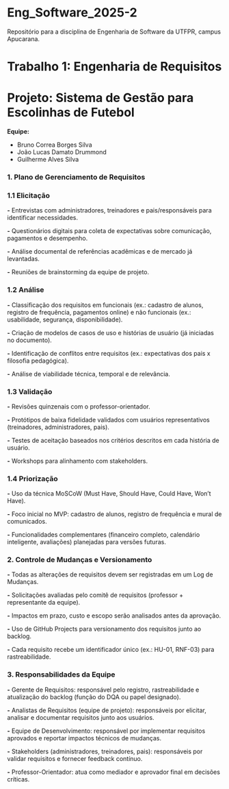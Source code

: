# Eng_Software_2025-2
Repositório para a disciplina de Engenharia de Software da UTFPR, campus Apucarana.

# Trabalho 1: Engenharia de Requisitos
# Projeto: Sistema de Gestão para Escolinhas de Futebol

**Equipe:**
- Bruno Correa Borges Silva
- João Lucas Damato Drummond
- Guilherme Alves Silva

### 1. Plano de Gerenciamento de Requisitos
### 1.1 Elicitação

**-** Entrevistas com administradores, treinadores e pais/responsáveis para identificar necessidades.

**-** Questionários digitais para coleta de expectativas sobre comunicação, pagamentos e desempenho.

**-** Análise documental de referências acadêmicas e de mercado já levantadas.

**-** Reuniões de brainstorming da equipe de projeto.

### 1.2 Análise

**-** Classificação dos requisitos em funcionais (ex.: cadastro de alunos, registro de frequência, pagamentos online) e não funcionais (ex.: usabilidade, segurança, disponibilidade).

**-** Criação de modelos de casos de uso e histórias de usuário (já iniciadas no documento).

**-** Identificação de conflitos entre requisitos (ex.: expectativas dos pais x filosofia pedagógica).

**-** Análise de viabilidade técnica, temporal e de relevância.

### 1.3 Validação

**-** Revisões quinzenais com o professor-orientador.

**-** Protótipos de baixa fidelidade validados com usuários representativos (treinadores, administradores, pais).

**-** Testes de aceitação baseados nos critérios descritos em cada história de usuário.

**-** Workshops para alinhamento com stakeholders.

### 1.4 Priorização

**-** Uso da técnica MoSCoW (Must Have, Should Have, Could Have, Won’t Have).

**-** Foco inicial no MVP: cadastro de alunos, registro de frequência e mural de comunicados.

**-** Funcionalidades complementares (financeiro completo, calendário inteligente, avaliações) planejadas para versões futuras.

### 2. Controle de Mudanças e Versionamento

**-** Todas as alterações de requisitos devem ser registradas em um Log de Mudanças.

**-** Solicitações avaliadas pelo comitê de requisitos (professor + representante da equipe).

**-** Impactos em prazo, custo e escopo serão analisados antes da aprovação.

**-** Uso de GitHub Projects para versionamento dos requisitos junto ao backlog.

**-** Cada requisito recebe um identificador único (ex.: HU-01, RNF-03) para rastreabilidade.

### 3. Responsabilidades da Equipe

**-** Gerente de Requisitos: responsável pelo registro, rastreabilidade e atualização do backlog (função do DQA ou papel designado).

**-** Analistas de Requisitos (equipe de projeto): responsáveis por elicitar, analisar e documentar requisitos junto aos usuários.

**-** Equipe de Desenvolvimento: responsável por implementar requisitos aprovados e reportar impactos técnicos de mudanças.

**-** Stakeholders (administradores, treinadores, pais): responsáveis por validar requisitos e fornecer feedback contínuo.

**-** Professor-Orientador: atua como mediador e aprovador final em decisões críticas.
